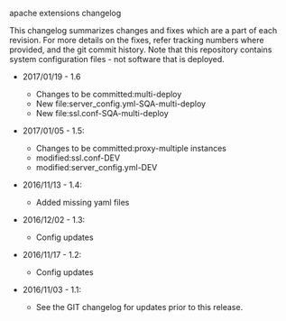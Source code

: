 apache extensions changelog 

This changelog summarizes changes and fixes which are a part of each revision.  For more details on the fixes, refer tracking numbers 
where provided, and the git commit history.  Note that this repository contains system configuration files - not software that is 
deployed.

* 2017/01/19 - 1.6 
    * Changes to be committed:multi-deploy
    * New file:server_config.yml-SQA-multi-deploy
    * New file:ssl.conf-SQA-multi-deploy

* 2017/01/05 - 1.5: 
    * Changes to be committed:proxy-multiple instances
    * modified:ssl.conf-DEV
    * modified:server_config.yml-DEV
    
* 2016/11/13 - 1.4: 
    * Added missing yaml files

* 2016/12/02 - 1.3: 
    * Config updates
    
* 2016/11/17 - 1.2: 
    * Config updates

* 2016/11/03 - 1.1: 
    * See the GIT changelog for updates prior to this release.
